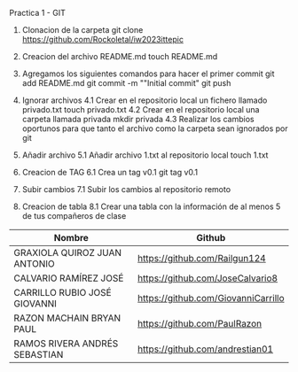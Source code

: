 Practica 1  - GIT
1. Clonacion de la carpeta
    git clone https://github.com/Rockoletal/iw2023ittepic

2. Creacion del archivo README.md
    touch README.md

3. Agregamos los siguientes comandos para hacer el primer commit
    git add README.md
    git commit -m ""Initial commit"
    git push

4. Ignorar archivos 
    4.1 Crear en el repositorio local un fichero llamado privado.txt
        touch privado.txt
    4.2  Crear en el repositorio local una carpeta llamada privada
        mkdir privada
    4.3  Realizar los cambios oportunos para que tanto el archivo como la carpeta sean ignorados por git

5. Añadir archivo
    5.1 Añadir archivo 1.txt al repositorio local
        touch 1.txt

6. Creacion de TAG
    6.1 Crea un tag v0.1
        git tag v0.1

7. Subir cambios
    7.1 Subir los cambios al repositorio remoto

8. Creacion de tabla
    8.1 Crear una tabla con la información de al menos 5 de tus compañeros de clase

| Nombre | Github |
| ------------ | ------------ | 
| GRAXIOLA QUIROZ JUAN ANTONIO | https://github.com/Railgun124 |
| CALVARIO RAMÍREZ JOSÉ | https://github.com/JoseCalvario8 |
| CARRILLO RUBIO JOSÉ GIOVANNI | https://github.com/GiovanniCarrillo |
| RAZON MACHAIN BRYAN PAUL | https://github.com/PaulRazon |
| RAMOS RIVERA ANDRÉS SEBASTIAN | https://github.com/andrestian01 |



